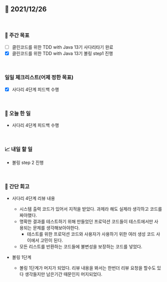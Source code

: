 ## 📅 2021/12/26

<br/>

### 🏹 주간 목표

- [ ] 클린코드를 위한 TDD with Java 13기 사다리타기 완료
- [x] 클린코드를 위한 TDD with Java 13기 볼링 step1 진행

<br/>

### 일일 체크리스트(어제 정한 목표)

- [x] 사다리 4단계 피드백 수행

<br/>

### 💯 오늘 한 일
  
- 사다리 4단계 피드백 수행

<br/>

### 📈 내일 할 일

- 볼링 step 2 진행


<br/>

### 🧐 간단 회고

- 사다리 4단계 리뷰 내용
    - 시스템 출력 코드가 있어서 지적을 받았다. 과제라 해도 실제라 생각하고 코드를 짜야했다.
    - 명확한 결과를 테스트하기 위해 만들었던 프로덕션 코드들이 테스트에서만 사용되는 문제를 생각해보아야한다.
        - 테스트를 위한 프로덕션 코드와 사용자가 사용하기 위한 여러 생성 코드 사이에서 고민이 된다.
    - 모든 리스트를 반환하는 코드들에 불변성을 보장하는 코드를 넣었다.
    

- 볼링 1단계
    - 볼링 1단계가 머지가 되었다. 리뷰 내용을 봐서는 한번더 리뷰 요청을 할수도 있다 생각들지만 남은기간 때문인지 머지되었다.